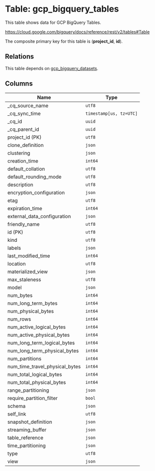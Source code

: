 # Table: gcp_bigquery_tables

This table shows data for GCP BigQuery Tables.

https://cloud.google.com/bigquery/docs/reference/rest/v2/tables#Table

The composite primary key for this table is (**project_id**, **id**).

## Relations

This table depends on [gcp_bigquery_datasets](gcp_bigquery_datasets).

## Columns

| Name          | Type          |
| ------------- | ------------- |
|_cq_source_name|`utf8`|
|_cq_sync_time|`timestamp[us, tz=UTC]`|
|_cq_id|`uuid`|
|_cq_parent_id|`uuid`|
|project_id (PK)|`utf8`|
|clone_definition|`json`|
|clustering|`json`|
|creation_time|`int64`|
|default_collation|`utf8`|
|default_rounding_mode|`utf8`|
|description|`utf8`|
|encryption_configuration|`json`|
|etag|`utf8`|
|expiration_time|`int64`|
|external_data_configuration|`json`|
|friendly_name|`utf8`|
|id (PK)|`utf8`|
|kind|`utf8`|
|labels|`json`|
|last_modified_time|`int64`|
|location|`utf8`|
|materialized_view|`json`|
|max_staleness|`utf8`|
|model|`json`|
|num_bytes|`int64`|
|num_long_term_bytes|`int64`|
|num_physical_bytes|`int64`|
|num_rows|`int64`|
|num_active_logical_bytes|`int64`|
|num_active_physical_bytes|`int64`|
|num_long_term_logical_bytes|`int64`|
|num_long_term_physical_bytes|`int64`|
|num_partitions|`int64`|
|num_time_travel_physical_bytes|`int64`|
|num_total_logical_bytes|`int64`|
|num_total_physical_bytes|`int64`|
|range_partitioning|`json`|
|require_partition_filter|`bool`|
|schema|`json`|
|self_link|`utf8`|
|snapshot_definition|`json`|
|streaming_buffer|`json`|
|table_reference|`json`|
|time_partitioning|`json`|
|type|`utf8`|
|view|`json`|